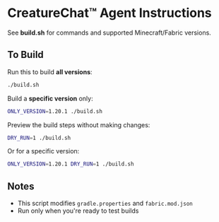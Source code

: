 # CreatureChat™ Agent Instructions

See **build.sh** for commands and supported Minecraft/Fabric versions.

## To Build
Run this to build **all versions**:

```bash
./build.sh
````

Build a **specific version** only:

```bash
ONLY_VERSION=1.20.1 ./build.sh
```

Preview the build steps without making changes:

```bash
DRY_RUN=1 ./build.sh
```

Or for a specific version:

```bash
ONLY_VERSION=1.20.1 DRY_RUN=1 ./build.sh
```

## Notes

* This script modifies `gradle.properties` and `fabric.mod.json`
* Run only when you're ready to test builds
